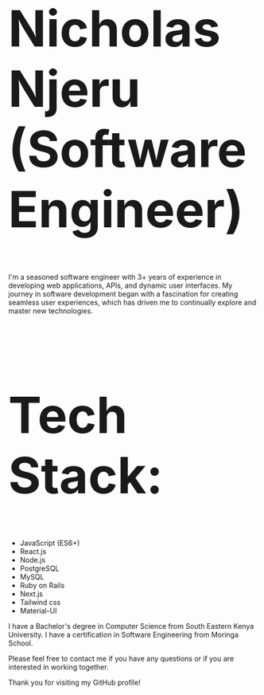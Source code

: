 <h1 style="font-size: 100px;">Nicholas Njeru (Software Engineer)</h1>
<p style="">I'm a seasoned software engineer with 3+ years of experience in developing web applications, APIs, and dynamic user interfaces. My journey in software development began with a fascination for creating seamless user experiences, which has driven me to continually explore and master new technologies.</p>
<h1 style="font-size: 100px;">Tech Stack: </h1>
<div>
 <ul>
  <li>JavaScript (ES6+)</li>
<li>React.js</li>
<li>Node.js</li>
<li>PostgreSQL</li>
<li>MySQL</li>
<li>Ruby on Rails
</li>
  <li>Next.js</li>
  <li>Tailwind css</li>
<li>Material-UI</li>
 </ul>
</div>
I have a Bachelor's degree in Computer Science from South Eastern Kenya University.
I have a certification in Software Engineering from Moringa School.

Please feel free to contact me if you have any questions or if you are interested in working together.

Thank you for visiting my GitHub profile!
